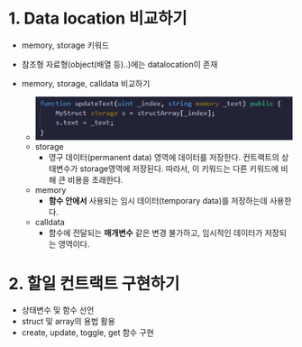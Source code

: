 # 1. Data location 비교하기

- memory, storage 키워드

- 참조형 자료형(object(배열 등)..)에는 datalocation이 존재

- memory, storage, calldata 비교하기

  - ![image-20220826165034923](images/image-20220826165034923.png) 
  - storage
    - 영구 데이터(permanent data) 영역에 데이터를 저장한다. 컨트랙트의 상태변수가 storage영역에 저장된다. 따라서, 이 키워드는 다른 키워드에 비해 큰 비용을 초래한다.
  - memory
    - **함수 안에서** 사용되는 임시 데이터(temporary data)를 저장하는데 사용한다.
  - calldata
    - 함수에 전달되는 **매개변수** 같은 변경 불가하고, 임시적인 데이터가 저장되는 영역이다.

  

# 2. 할일 컨트랙트 구현하기

 

- 상태변수 및 함수 선언
- struct 및 array의 용법 활용
- create, update, toggle, get 함수 구현